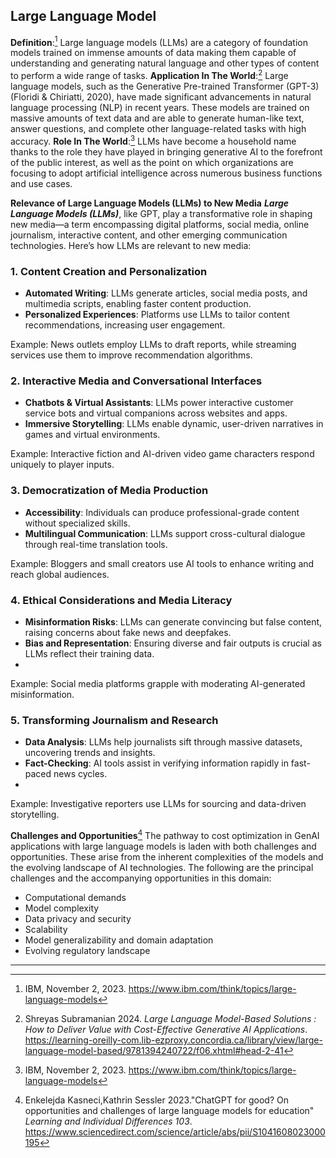## Large Language Model

**Definition**:[^whatAlovelyIBM] Large language models (LLMs) are a category of foundation models trained on immense amounts of data making them capable of understanding and generating natural language and other types of content to perform a wide range of tasks.
**Application In The World**:[^itAjournal] Large language models, such as the Generative Pre-trained Transformer (GPT-3) (Floridi & Chiriatti, 2020), have made significant advancements in natural language processing (NLP) in recent years. These models are trained on massive amounts of text data and are able to generate human-like text, answer questions, and complete other language-related tasks with high accuracy.
**Role In The World**:[^whatAlovelyIBM] LLMs have become a household name thanks to the role they have played in bringing generative AI to the forefront of the public interest, as well as the point on which organizations are focusing to adopt artificial intelligence across numerous business functions and use cases.

**Relevance of Large Language Models (LLMs) to New Media**
***Large Language Models (LLMs)***, like GPT, play a transformative role in shaping new media—a term encompassing digital platforms, social media, online journalism, interactive content, and other emerging communication technologies. Here’s how LLMs are relevant to new media:

### 1. Content Creation and Personalization
- **Automated Writing**: LLMs generate articles, social media posts, and multimedia scripts, enabling faster content production.
- **Personalized Experiences**: Platforms use LLMs to tailor content recommendations, increasing user engagement.

Example: News outlets employ LLMs to draft reports, while streaming services use them to improve recommendation algorithms.

### 2. Interactive Media and Conversational Interfaces
- **Chatbots & Virtual Assistants**: LLMs power interactive customer service bots and virtual companions across websites and apps.
- **Immersive Storytelling**: LLMs enable dynamic, user-driven narratives in games and virtual environments.

Example: Interactive fiction and AI-driven video game characters respond uniquely to player inputs.

### 3. Democratization of Media Production
- **Accessibility**: Individuals can produce professional-grade content without specialized skills.
- **Multilingual Communication**: LLMs support cross-cultural dialogue through real-time translation tools.

Example: Bloggers and small creators use AI tools to enhance writing and reach global audiences.

### 4. Ethical Considerations and Media Literacy
- **Misinformation Risks**: LLMs can generate convincing but false content, raising concerns about fake news and deepfakes.
- **Bias and Representation**: Ensuring diverse and fair outputs is crucial as LLMs reflect their training data.
- 
Example: Social media platforms grapple with moderating AI-generated misinformation.

### 5. Transforming Journalism and Research
- **Data Analysis**: LLMs help journalists sift through massive datasets, uncovering trends and insights.
- **Fact-Checking**: AI tools assist in verifying information rapidly in fast-paced news cycles.
- 
Example: Investigative reporters use LLMs for sourcing and data-driven storytelling.

**Challenges and Opportunities**[^solutionsForLLMs]
The pathway to cost optimization in GenAI applications with large language models is laden with both challenges and opportunities. These arise from the inherent complexities of the models and the evolving landscape of AI technologies. The following are the principal challenges and the accompanying opportunities in this domain:
- Computational demands
- Model complexity
- Data privacy and security
- Scalability
- Model generalizability and domain adaptation
- Evolving regulatory landscape

---
[^whatAlovelyIBM]: IBM, November 2, 2023. https://www.ibm.com/think/topics/large-language-models
[^itAjournal]: Shreyas Subramanian 2024. *Large Language Model-Based Solutions : How to Deliver Value with Cost-Effective Generative AI Applications*. https://learning-oreilly-com.lib-ezproxy.concordia.ca/library/view/large-language-model-based/9781394240722/f06.xhtml#head-2-41
[^solutionsForLLMs]: Enkelejda Kasneci,Kathrin Sessler 2023."ChatGPT for good? On opportunities and challenges of large language models for education" *Learning and Individual Differences 103*. https://www.sciencedirect.com/science/article/abs/pii/S1041608023000195
